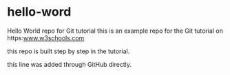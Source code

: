 # hello-word
Hello World repo for Git tutorial
this is an example repo for the Git tutorial on https:www.w3schools.com

this repo is built step by step in the tutorial.

this line was added through GitHub directly.
